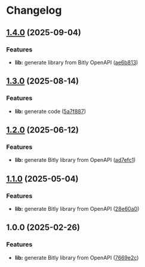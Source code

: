 # Changelog

## [1.4.0](https://github.com/bitly-community/bitly-php/compare/v1.3.0...v1.4.0) (2025-09-04)


### Features

* **lib:** generate library from Bitly OpenAPI ([ae6b813](https://github.com/bitly-community/bitly-php/commit/ae6b81313704589d2b36022f8cde3276232c5c9b))

## [1.3.0](https://github.com/bitly-community/bitly-php/compare/v1.2.0...v1.3.0) (2025-08-14)


### Features

* **lib:** generate code ([5a7f887](https://github.com/bitly-community/bitly-php/commit/5a7f88701f39236d4b2b1e42a6ae12199e936220))

## [1.2.0](https://github.com/bitly-community/bitly-php/compare/v1.1.0...v1.2.0) (2025-06-12)


### Features

* **lib:** generate Bitly library from OpenAPI ([ad7efc1](https://github.com/bitly-community/bitly-php/commit/ad7efc1db2d446cdb636a8556e17273c6dfb4f6a))

## [1.1.0](https://github.com/bitly-community/bitly-php/compare/v1.0.0...v1.1.0) (2025-05-04)


### Features

* **lib:** generate Bitly library from OpenAPI ([28e60a0](https://github.com/bitly-community/bitly-php/commit/28e60a006790e48d198ef46138b0063efc9c09d4))

## 1.0.0 (2025-02-26)


### Features

* **lib:** generate Bitly library from OpenAPI ([7669e2c](https://github.com/bitly-community/bitly-php/commit/7669e2c00490307934018ebd16e67a5d5f625270))
